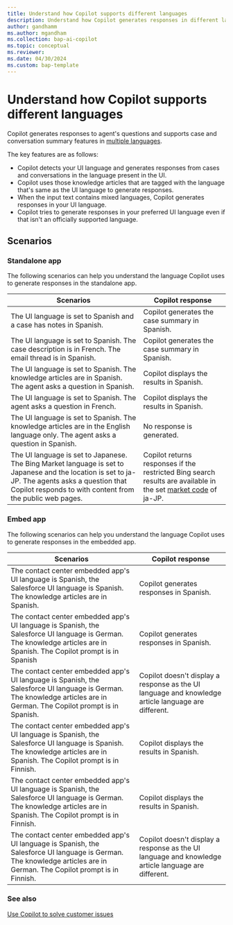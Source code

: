 ```yaml
---
title: Understand how Copilot supports different languages
description: Understand how Copilot generates responses in different languages.
author: gandhamm
ms.author: mgandham
ms.collection: bap-ai-copilot
ms.topic: conceptual
ms.reviewer: 
ms.date: 04/30/2024
ms.custom: bap-template 
---
```


# Understand how Copilot supports different languages

Copilot generates responses to agent's questions and supports case and conversation summary features in [multiple languages](../implement/international-availability.md#language-availability).

The key features are as follows:

- Copilot detects your UI language and generates responses from cases and conversations in the language present in the UI.
- Copilot uses those knowledge articles that are tagged with the language that's same as the UI language to generate responses.
- When the input text contains mixed languages, Copilot generates responses in your UI language.
- Copilot tries to generate responses in your preferred UI language even if that isn't an officially supported language.

## Scenarios

### Standalone app

The following scenarios can help you understand the language Copilot uses to generate responses in the standalone app.

| Scenarios | Copilot response | 
| --- | --- | 
|The UI language is set to Spanish and a case has notes in Spanish. | Copilot generates the case summary in Spanish. |
| The UI language is set to Spanish. The case description is in French. The email thread is in Spanish. | Copilot generates the case summary in Spanish. |
| The UI language is set to Spanish. The knowledge articles are in Spanish. The agent asks a question in Spanish. | Copilot displays the results in Spanish. |
| The  UI language is set to Spanish. The agent asks a question in French. | Copilot displays the results in Spanish. |
|  The UI language is set to Spanish. The knowledge articles are in the English language only. The agent asks a question in Spanish.| No response is generated. |
| The UI language is set to Japanese. The Bing Market language is set to Japanese and the location is set to ja-JP. The agents asks a question that Copilot responds to with content from the public web pages. | Copilot returns responses if the restricted Bing search results are available in the set [market code](/bing/search-apis/bing-web-search/reference/market-codes) of ja-JP. |

### Embed app

The following scenarios can help you understand the language Copilot uses to generate responses in the embedded app.


| Scenarios | Copilot response | 
| --- | --- | 
|The contact center embedded app's UI language is Spanish, the Salesforce UI language is Spanish. The knowledge articles are in Spanish. | Copilot generates responses in Spanish. |
| The contact center embedded app's UI language is Spanish, the Salesforce UI language is German. The knowledge articles are in Spanish. The Copilot prompt is in Spanish| Copilot generates responses in Spanish. |
|The contact center embedded app's UI language is Spanish, the Salesforce UI language is German. The knowledge articles are in German. The Copilot prompt is in Spanish. | Copilot doesn't display a response as the UI language and knowledge article language are different. |
| The contact center embedded app's UI language is Spanish, the Salesforce UI language is Spanish. The knowledge articles are in Spanish. The Copilot prompt is in Finnish. | Copilot displays the results in Spanish. |
| The contact center embedded app's UI language is Spanish, the Salesforce UI language is German. The knowledge articles are in Spanish. The Copilot prompt is in Finnish. |  Copilot displays the results in Spanish. |
| The contact center embedded app's UI language is Spanish, the Salesforce UI language is German. The knowledge articles are in German. The Copilot prompt is in Finnish. |  Copilot doesn't display a response as the UI language and knowledge article language are different. |


### See also

[Use Copilot to solve customer issues](../use/use-copilot-features.md)
